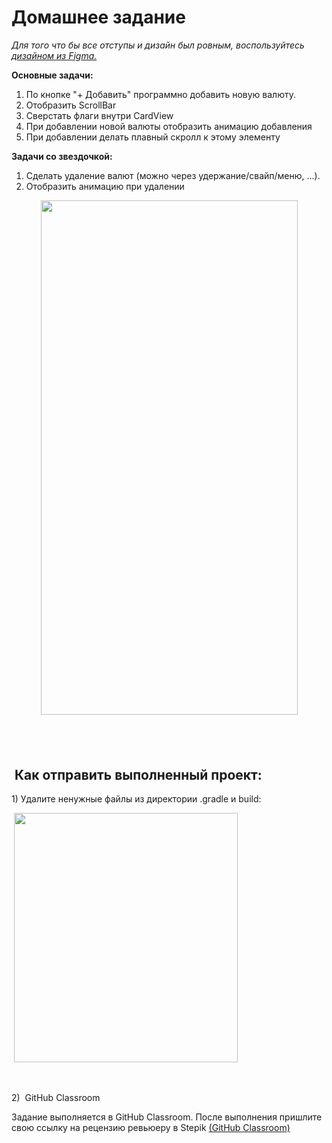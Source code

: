 <h1>Домашнее задание</h1>

<p><em>Для того что бы все отступы и дизайн был ровным, воспользуйтесь <a href="https://www.figma.com/file/wUMKwvYvomG7L3OTuerHhf/?node-id=3693%3A292" rel="noopener noreferrer nofollow">дизайном из Figma.</a>&nbsp;</em></p>

<p><strong>Основные задачи:</strong></p>

<ol>
	<li>По кнопке &quot;+ Добавить&quot; программно добавить новую валюту.&nbsp;</li>
	<li>Отобразить ScrollBar</li>
	<li>Сверстать флаги внутри CardView</li>
	<li>При добавлении новой валюты отобразить анимацию добавления</li>
	<li>При добавлении делать плавный скролл к этому элементу</li>
</ol>

<p><strong>Задачи со звездочкой:</strong></p>

<ol>
	<li>Сделать удаление валют (можно через удержание/свайп/меню, ...).</li>
	<li>Отобразить анимацию при удалении</li>
</ol>

<p style="text-align:center"><img alt="" height="823" name="Main.png" src="https://ucarecdn.com/836259e4-1a88-437e-a20c-a47cda25e946/" width="411" /></p>

<h2>&nbsp;</h2>

<h2>&nbsp;Как отправить выполненный проект:</h2>

<p>1) Удалите ненужные файлы из директории .gradle и build:</p>

<p>&nbsp;<img alt="" height="399" name="Снимок экрана 2022-03-17 в 17.19.19.png" src="https://ucarecdn.com/0499e2b3-4102-4f7a-8a53-6774a145947d/" width="358" /></p>

<p>&nbsp;</p>

<p>2)&nbsp; GitHub Classroom</p>

<p>Задание выполняется в GitHub Classroom. После выполнения пришлите свою ссылку на рецензию ревьюеру в Stepik <a href="https://classroom.github.com/a/gress2Ev" rel="noopener noreferrer nofollow">(</a><a href="https://classroom.github.com/a/Jyf4vhlb" rel="noopener noreferrer nofollow">GitHub Classroom)</a><br />
&nbsp;</p>
